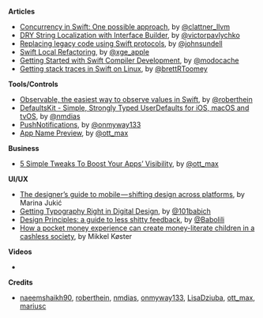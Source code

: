 
**Articles**

* [Concurrency in Swift: One possible approach](https://gist.github.com/lattner/31ed37682ef1576b16bca1432ea9f782), by [@clattner_llvm](https://twitter.com/clattner_llvm)
* [DRY String Localization with Interface Builder](https://medium.com/flawless-app-stories/dry-string-localization-with-interface-builder-665496eb0270), by [@victorpavlychko](https://twitter.com/victorpavlychko)
* [Replacing legacy code using Swift protocols](https://www.swiftbysundell.com/posts/replacing-legacy-code-using-swift-protocols), by [@johnsundell](https://twitter.com/johnsundell)
* [Swift Local Refactoring](https://swift.org/blog/swift-local-refactoring/), by [@xge_apple](https://twitter.com/xge_apple/)
* [Getting Started with Swift Compiler Development](https://modocache.io/getting-started-with-swift-development), by [@modocache](https://twitter.com/modocache)
* [Getting stack traces in Swift on Linux](https://engineering.nodesagency.com/articles/Vapor/Getting-Stack-Traces-in-Swift-on-Linux/), by [@brettRToomey](https://www.twitter.com/brettRToomey)

**Tools/Controls**

* [Observable, the easiest way to observe values in Swift](https://github.com/roberthein/Observable), by [@roberthein](https://twitter.com/roberthein)
* [DefaultsKit - Simple, Strongly Typed UserDefaults for iOS, macOS and tvOS](https://github.com/nmdias/DefaultsKit), by [@nmdias](https://github.com/nmdias)
* [PushNotifications](https://github.com/onmyway133/PushNotifications), by [@onmyway133](https://github.com/onmyway133)
* [App Name Preview](https://transporterapp.io/tools/app-name-preview), by [@ott_max](twitter.com/ott_max)

**Business**

* [5 Simple Tweaks To Boost Your Apps’ Visibility](https://medium.com/@transporter_app/5-simple-tweaks-to-boost-your-apps-visibility-61435adb3f65), by [@ott_max](twitter.com/ott_max)

**UI/UX**

* [The designer’s guide to mobile — shifting design across platforms](https://medium.com/capsized-eight/the-designers-guide-to-mobile-shifting-design-across-platforms-9655e007f470), by Marina Jukić
* [Getting Typography Right in Digital Design](https://medium.springboard.com/the-guide-to-getting-typography-right-in-digital-design-bb61214ff3ad), by [@101babich](https://twitter.com/101babich)
* [Design Principles: a guide to less shitty feedback](https://medium.com/apegroup-texts/design-principles-a-guide-to-less-shitty-feedback-64e9541816c1), by [@Babolili](https://twitter.com/Babolili)
* [How a pocket money experience can create money-literate children in a cashless society](https://medium.com/hello-group/how-a-pocket-money-experience-can-create-money-literate-children-in-a-cashless-society-48b0d2a65423), by Mikkel Køster

**Videos**

*

**Credits**

* [naeemshaikh90](https://github.com/naeemshaikh90), [roberthein](https://github.com/roberthein), [nmdias](https://github.com/nmdias), [onmyway133](https://github.com/onmyway133), [LisaDziuba](https://github.com/LisaDziuba), [ott_max](twitter.com/ott_max), [mariusc](https://github.com/mariusc)
